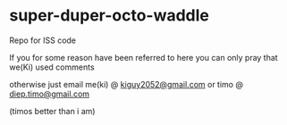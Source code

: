 # super-duper-octo-waddle
Repo for ISS code

If you for some reason have been referred to here you can only pray that we(Ki) used comments

otherwise just email me(ki) @
kiguy2052@gmail.com
or timo @
diep.timo@gmail.com

(timos better than i am)
